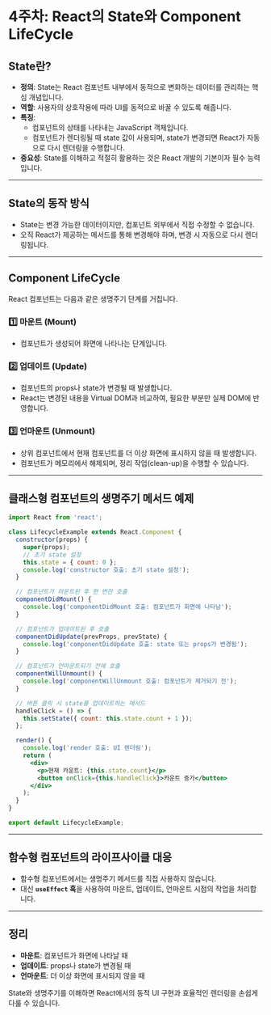 # 4주차: React의 State와 Component LifeCycle

## State란?
- **정의**: State는 React 컴포넌트 내부에서 동적으로 변화하는 데이터를 관리하는 핵심 개념입니다.
- **역할**: 사용자의 상호작용에 따라 UI를 동적으로 바꿀 수 있도록 해줍니다.
- **특징**:
  - 컴포넌트의 상태를 나타내는 JavaScript 객체입니다.
  - 컴포넌트가 렌더링될 때 state 값이 사용되며, state가 변경되면 React가 자동으로 다시 렌더링을 수행합니다.
- **중요성**: State를 이해하고 적절히 활용하는 것은 React 개발의 기본이자 필수 능력입니다.

---

## State의 동작 방식
- State는 변경 가능한 데이터이지만, 컴포넌트 외부에서 직접 수정할 수 없습니다.
- 오직 React가 제공하는 메서드를 통해 변경해야 하며, 변경 시 자동으로 다시 렌더링됩니다.

---

## Component LifeCycle
React 컴포넌트는 다음과 같은 생명주기 단계를 거칩니다.

### 1️⃣ 마운트 (Mount)
- 컴포넌트가 생성되어 화면에 나타나는 단계입니다.

### 2️⃣ 업데이트 (Update)
- 컴포넌트의 props나 state가 변경될 때 발생합니다.
- React는 변경된 내용을 Virtual DOM과 비교하여, 필요한 부분만 실제 DOM에 반영합니다.

### 3️⃣ 언마운트 (Unmount)
- 상위 컴포넌트에서 현재 컴포넌트를 더 이상 화면에 표시하지 않을 때 발생합니다.
- 컴포넌트가 메모리에서 해제되며, 정리 작업(clean-up)을 수행할 수 있습니다.

---

## 클래스형 컴포넌트의 생명주기 메서드 예제

```jsx
import React from 'react';

class LifecycleExample extends React.Component {
  constructor(props) {
    super(props);
    // 초기 state 설정
    this.state = { count: 0 };
    console.log('constructor 호출: 초기 state 설정');
  }

  // 컴포넌트가 마운트된 후 한 번만 호출
  componentDidMount() {
    console.log('componentDidMount 호출: 컴포넌트가 화면에 나타남');
  }

  // 컴포넌트가 업데이트된 후 호출
  componentDidUpdate(prevProps, prevState) {
    console.log('componentDidUpdate 호출: state 또는 props가 변경됨');
  }

  // 컴포넌트가 언마운트되기 전에 호출
  componentWillUnmount() {
    console.log('componentWillUnmount 호출: 컴포넌트가 제거되기 전');
  }

  // 버튼 클릭 시 state를 업데이트하는 메서드
  handleClick = () => {
    this.setState({ count: this.state.count + 1 });
  };

  render() {
    console.log('render 호출: UI 렌더링');
    return (
      <div>
        <p>현재 카운트: {this.state.count}</p>
        <button onClick={this.handleClick}>카운트 증가</button>
      </div>
    );
  }
}

export default LifecycleExample;
```

---

## 함수형 컴포넌트의 라이프사이클 대응
- 함수형 컴포넌트에서는 생명주기 메서드를 직접 사용하지 않습니다.
- 대신 **`useEffect` 훅**을 사용하여 마운트, 업데이트, 언마운트 시점의 작업을 처리합니다.

---

## 정리
- **마운트**: 컴포넌트가 화면에 나타날 때  
- **업데이트**: props나 state가 변경될 때  
- **언마운트**: 더 이상 화면에 표시되지 않을 때  

State와 생명주기를 이해하면 React에서의 동적 UI 구현과 효율적인 렌더링을 손쉽게 다룰 수 있습니다.

